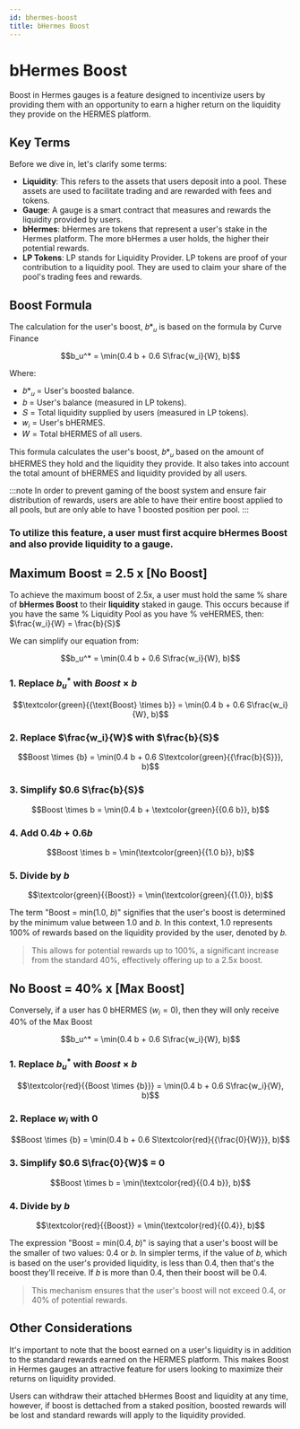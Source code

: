 ```yaml
---
id: bhermes-boost
title: bHermes Boost
---
```

# bHermes Boost

Boost in Hermes gauges is a feature designed to incentivize users by providing them with an opportunity to earn a higher return on the liquidity they provide on the HERMES platform.

## Key Terms

Before we dive in, let's clarify some terms:

- **Liquidity**: This refers to the assets that users deposit into a pool. These assets are used to facilitate trading and are rewarded with fees and tokens.
- **Gauge**: A gauge is a smart contract that measures and rewards the liquidity provided by users.
- **bHermes**: bHermes are tokens that represent a user's stake in the Hermes platform. The more bHermes a user holds, the higher their potential rewards.
- **LP Tokens**: LP stands for Liquidity Provider. LP tokens are proof of your contribution to a liquidity pool. They are used to claim your share of the pool's trading fees and rewards.

## Boost Formula

The calculation for the user's boost, 𝑏*<sub>𝑢</sub> is based on the formula by Curve Finance

$$b_u^* = \min(0.4 b + 0.6 S\frac{w_i}{W}, b)$$

Where:
- 𝑏*<sub>𝑢</sub> = User's boosted balance.
- 𝑏 = User's balance (measured in LP tokens).
- 𝑆 = Total liquidity supplied by users (measured in LP tokens).
- 𝑤<sub>𝑖</sub> = User's bHERMES.
- 𝑊 = Total bHERMES of all users.

This formula calculates the user's boost, 𝑏*<sub>𝑢</sub> based on the amount of bHERMES they hold and the liquidity they provide. It also takes into account the total amount of bHERMES and liquidity provided by all users.

:::note
In order to prevent gaming of the boost system and ensure fair distribution of rewards, users are able to have their entire boost applied to all pools, but are only able to have 1 boosted position per pool.
:::

### To utilize this feature, a user must first acquire bHermes Boost and also provide liquidity to a gauge. 

## Maximum Boost = 2.5 x [No Boost]

To achieve the maximum boost of 2.5x, a user must hold the <span class="green-text">same % share of **bHermes Boost** to their **liquidity** staked in gauge</span>. This occurs because if you have the same % Liquidity Pool as you have % veHERMES, then: $\frac{w_i}{W} = \frac{b}{S}$

We can simplify our equation from:

$$b_u^* = \min(0.4 b + 0.6 S\frac{w_i}{W}, b)$$

### 1. Replace $b_u^*$ with $Boost \times {b}$ 

$$\textcolor{green}{{\text{Boost} \times b}} = \min(0.4 b + 0.6 S\frac{w_i}{W}, b)$$

### 2. Replace $\frac{w_i}{W}$ with $\frac{b}{S}$

$$Boost \times {b} = \min(0.4 b + 0.6 S\textcolor{green}{{\frac{b}{S}}}, b)$$

### 3. Simplify $0.6 S\frac{b}{S}$

$$Boost \times b = \min(0.4 b + \textcolor{green}{{0.6 b}}, b)$$

### 4. Add $0.4b + 0.6b$

$$Boost \times b = \min(\textcolor{green}{{1.0 b}}, b)$$

### 5. Divide by ${b}$

$$\textcolor{green}{{Boost}} = \min(\textcolor{green}{{1.0}}, b)$$

The term "Boost = min(1.0, 𝑏)" signifies that the user's boost is determined by the minimum value between 1.0 and 𝑏. In this context, 1.0 represents 100% of rewards based on the liquidity provided by the user, denoted by 𝑏. 

> This allows for potential rewards up to 100%, a significant increase from the standard 40%, effectively offering up to a 2.5x boost.

## No Boost = 40% x [Max Boost]

Conversely, if a user has <span class="red-text">0 bHERMES</span> ($w_i = 0$), then they will only receive 40% of the Max Boost

$$b_u^* = \min(0.4 b + 0.6 S\frac{w_i}{W}, b)$$

### 1. Replace $b_u^*$ with ${Boost \times {b}}$

$$\textcolor{red}{{Boost \times {b}}} = \min(0.4 b + 0.6 S\frac{w_i}{W}, b)$$

### 2. Replace ${w_i}$ with ${0}$

$$Boost \times {b} = \min(0.4 b + 0.6 S\textcolor{red}{{\frac{0}{W}}}, b)$$

### 3. Simplify $0.6 S\frac{0}{W}$ = ${0}$

$$Boost \times b = \min(\textcolor{red}{{0.4 b}}, b)$$

### 4. Divide by **${b}$**

$$\textcolor{red}{{Boost}} = \min(\textcolor{red}{{0.4}}, b)$$

The expression "Boost = min(0.4, 𝑏)" is saying that a user's boost will be the smaller of two values: 0.4 or 𝑏. In simpler terms, if the value of 𝑏, which is based on the user's provided liquidity, is less than 0.4, then that's the boost they'll receive. If 𝑏 is more than 0.4, then their boost will be 0.4. 

> This mechanism ensures that the user's boost will not exceed 0.4, or 40% of potential rewards.

## Other Considerations

It's important to note that the boost earned on a user's liquidity is in addition to the standard rewards earned on the HERMES platform. This makes Boost in Hermes gauges an attractive feature for users looking to maximize their returns on liquidity provided.

Users can withdraw their attached bHermes Boost and liquidity at any time, however, if boost is dettached from a staked position, boosted rewards will be lost and standard rewards will apply to the liquidity provided.
